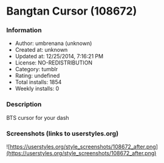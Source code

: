 # Bangtan Cursor (108672)

### Information
- Author: umbrenana (unknown)
- Created at: unknown
- Updated at: 12/25/2014, 7:16:21 PM
- License: NO-REDISTRIBUTION
- Category: tumblr
- Rating: undefined
- Total installs: 1854
- Weekly installs: 0


### Description
BTS cursor for your dash


### Screenshots (links to userstyles.org)
![https://userstyles.org/style_screenshots/108672_after.png](https://userstyles.org/style_screenshots/108672_after.png)


